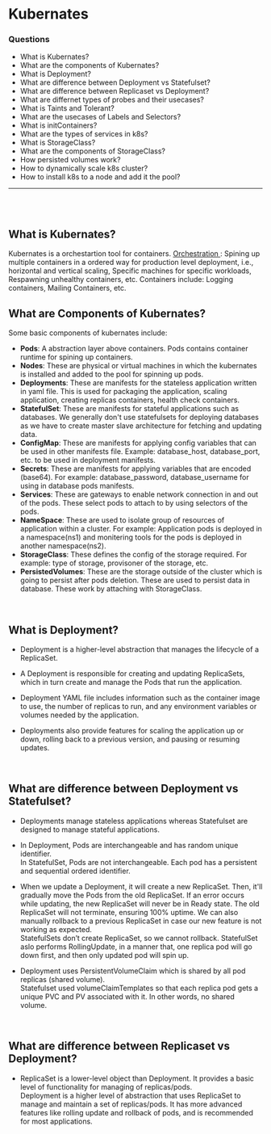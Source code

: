 # Kubernates

### Questions
- What is Kubernates?
- What are the components of Kubernates?
- What is Deployment?
- What are difference between Deployment vs Statefulset?
- What are difference between Replicaset vs Deployment?
- What are differnet types of probes and their usecases?
- What is Taints and Tolerant?
- What are the usecases of Labels and Selectors?
- What is initContainers?
- What are the types of services in k8s?
- What is StorageClass?
- What are the components of StorageClass?
- How persisted volumes work?
- How to dynamically scale k8s cluster?
- How to install k8s to a node and add it the pool?
---
<br>
<br>

## What is Kubernates?
Kubernates is a orchestartion tool for containers. <ins> Orchestration </ins>: Spining up multiple containers in a ordered way for production level deployment, i.e., horizontal and vertical scaling, Specific machines for specific workloads, Respawning unhealthy containers, etc. Containers include: Logging containers, Mailing Containers, etc.
<br>

## What are Components of Kubernates?
Some basic components of kubernates include:
- **Pods**: A abstraction layer above containers. Pods contains container runtime for spining up containers.
- **Nodes**: These are physical or virtual machines in which the kubernates is installed and added to the pool for spinning up pods.
- **Deployments**: These are manifests for the stateless application written in yaml file. This is used for packaging the application, scaling application, creating replicas containers, health check containers.
- **StatefulSet**: These are manifests for stateful applications such as databases. We generally don't use statefulsets for deploying databases as we have to create master slave architecture for fetching and updating data.
- **ConfigMap**: These are manifests for applying config variables that can be used in other manifests file. Example: database_host, database_port, etc. to be used in deployment manifests.
- **Secrets**: These are manifests for applying variables that are encoded (base64). For example: database_password, database_username for using in database pods manifests.
- **Services**: These are gateways to enable network connection in and out of the pods. These select pods to attach to by using selectors of the pods.
- **NameSpace**: These are used to isolate group of resources of application within a cluster. For example: Application pods is deployed in a namespace(ns1) and monitering tools for the pods is deployed in another namespace(ns2).
- **StorageClass**: These defines the config of the storage required. For example: type of storage, provisoner of the storage, etc.
- **PersistedVolumes**: These are the storage outside of the cluster which is going to persist after pods deletion. These are used to persist data in database. These work by attaching with StorageClass.
<br>

## What is Deployment?
- Deployment is a higher-level abstraction that manages the lifecycle of a ReplicaSet.

- A Deployment is responsible for creating and updating ReplicaSets, which in turn create and manage the Pods that run the application.

- Deployment YAML file includes information such as the container image to use, the number of replicas to run, and any environment variables or volumes needed by the application.

- Deployments also provide features for scaling the application up or down, rolling back to a previous version, and pausing or resuming updates.
<br>

## What are difference between Deployment vs Statefulset?
- Deployments manage stateless applications whereas Statefulset are designed to manage stateful applications.

- In Deployment, Pods are interchangeable and has random unique identifier.  
In StatefulSet, Pods are not interchangeable. Each pod has a persistent and sequential ordered identifier.

- When we update a Deployment, it will create a new ReplicaSet. Then, it'll gradually move the Pods from the old ReplicaSet. If an error occurs while updating, the new ReplicaSet will never be in Ready state. The old ReplicaSet will not terminate, ensuring 100% uptime. We can also manually rollback to a previous ReplicaSet in case our new feature is not working as expected.  
StatefulSets don’t create ReplicaSet, so we cannot rollback. StatefulSet aslo performs RollingUpdate, in a manner that, one replica pod will go down first, and then only updated pod will spin up.

- Deployment uses PersistentVolumeClaim which is shared by all pod replicas (shared volume).  
Statefulset used volumeClaimTemplates so that each replica pod gets a unique PVC and PV associated with it. In other words, no shared volume.
<br>

## What are difference between Replicaset vs Deployment?
- ReplicaSet is a lower-level object than Deployment. It provides a basic level of functionality for managing of replicas/pods.  
Deployment is a higher level of abstraction that uses ReplicaSet to manage and maintain a set of replicas/pods. It has more advanced features like rolling update and rollback of pods, and is recommended for most applications.

